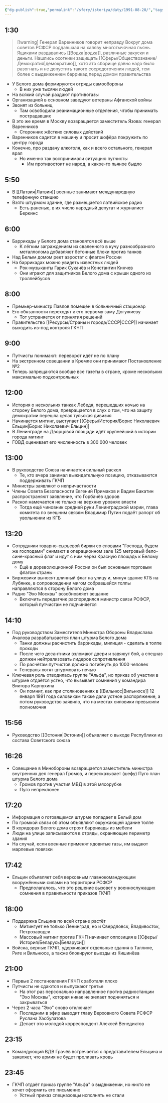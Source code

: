 ```yaml
---
{"dg-publish":true,"permalink":"/sfery/istoriya/daty/1991-08-20/","tags":["История"]}
---
```


## 1:30 
> [!warning] Генерал Варенников говорит неправду
> Вокруг дома советов РСФСР поддавшаая на халяву многотычячная пьянь. Ящиками раздавались [[Водка\|водка]], различные закуски и деньги. Нашлись охотники защищать [[Сферы/Обществознание/Демократия\|демократию]], хотя это сборище давно надо было разогнать и не допустить такого сосредоточения людей, тем более с выдвижением баррикад перед домом правительства 
- У Белого дома формируются отряды самообороны
	- В них уже тысячи людей 
- На всякий случай раздают противогазы 
- Организацией в основном заведуют ветераны Афганской войны 
- Звонят из больниц 
	- Там освободили реанимационные отделения, чтобы принимать пострадавших 
- В это же время в Москву возвращается заместитель Язова: генерал Варенников
	- Сторонних жёстких силовых действий
- Варенников садится в машину и просит шофёра покружить по центру города 
- Конечно, про раздачу алкоголя, как и всего остального, генерал врал 
	- Но именно так воспринимали ситуацию путчисты
		- Им противостоит не народ, а какое-то пьяное быдло 
## 5:50 
- В [[Латвия\|Латвии]] военные занимают международную телефонную станцию 
- Взято штурмом здание, где размещается латвийское радио
	- Есть раненые, в их число народный депутат и журналист Беркинс 
## 6:00 
- Баррикады у Белого дома становятся всё выше 
	- К лёгким заграждениям из сваленного в кучу разнообразного металлолома добавляют бетонные блоки против танков 
- Над Белым домом реет аэростат с флагом России
- На баррикадах можно увидеть известных людей
	- Рок-музыканты Гарик Сукачёв и Константин Кинчев 
	- Они играют для защитников Белого дома с крыши одного из троллейбусов
## 8:00 
- Премьер-министр Павлов помещён в больничный стационар 
- Его обязанности переходят к его первому заму Догужиеву
	- Тот устраняется от принятия решений
- Правительство [[Ресурсы/Страны и города/СССР\|СССР]] начинает выходить из-под контроля ГКЧП 
## 9:00 
- Путчисты понимают: переворот идёт не по плану 
- На экстренном совещании в Кремле они принимают Постановление №2
- Теперь запрещаются вообще все газеты в стране, кроме нескольких максимально подконтрольных
## 12:00 
- История о нескольких танках Лебедя, перешедших ночью на сторону Белого дома, превращается в слух о том, что на защиту демократии перешла целая тульская дивизия 
- Начинается митинг, выступает [[Сферы/История/Борис Николаевич Ельцин\|Борис Николаевич Ельцин]]
- В Ленинграде на Дворцовой площади идёт крупнейший в истории города митинг 
- ГОВД оценивает его численность в 300 000 человек
## 13:00 
- В руководстве Союза начинается сильный раскол
	- Те, кто вчера занимал выжидательную позицию, отказываются поддерживать ГКЧП 
- Министры заявляют о непричастности 
- Члены Совета Безопасности Евгений Примаков и Вадим Бакатин распространяют заявление, что Горбачёв здоров 
- Раскол намечается не только на верхних уровнях власти 
	- Тогда ещё чиновник средней руки Ленинградской мэрии, глава комитета по внешним связям Владимир Путин подаёт рапорт об увольнении из КГБ
## 13:20 
- Сотрудники товарно-сырьевой биржи со словами "Господа, будем же господами" снимают в операционном зале 125 метровый бело-сине-красный флаг и идут с ним через Красную площадь к Белому дому 
	- Ещё в дореволюционной России он был основным торговым флагом страны
- Биржевики выносят длинный флаг на улицу и, минуя здание КГБ на Лубянке, в сопровождении мигом собравшейся толпы направляются в сторону Белого дома
- Радио "Эхо Москвы" возобновляет вещание 
	- Включить передатчик распорядился министр связи РСФСР, который путчистам не подчиняется
## 14:10 
- Под руководством Заместителя Министра Обороны Владислава Ачалова разрабатывается план штурма Белого дома 
	- Танки должны расчистить баррикады, милиция - сделать в толпе проходы
	- После чего десантники взломают двери и завяжут бой, а спецназ должен нейтрализовать лидеров сопротивления 
	- По расчётам путчистов должно погибнуть до 1000 человек
	- Генералы хотят штурмовать ночью 
- Ключевая роль отводилась группе "Альфа", но приказ об участии в штурме отдаётся устно, что вызывает сомнения у командира Виктора Карпухина 
	- Он помнит, как при столкновениях в [[Вильнюс\|Вильнюсе]] 12 января 1991 года силовикам также дали устное распоряжение, а потом руководство заявило, что на местах силовики превысили полномочия 
## 15:56 
- Руководство [[Эстония\|Эстонии]] объявляет о выходе Республики из состава Советского союза 
## 16:26 
- Совещание в Минобороны возвращается заместитель министра внутренних дел генерал Громов, и пересказывает (шефу) Пуго план штурма Белого дома
	- Громов против участия МВД в этой мясорубке
	- Пуго непреклонен 
## 17:20 
- Информация о готовящемся штурме попадает в Белый дом 
- По громкой связи об этом объявляют окружающей здание толпе 
- В коридорах Белого дома строят баррикады из мебели 
- Люди на улице записываются в отряды, охраняющие периметр здания 
- На случай, если военные применят ядовитые газы, им выдают марлевые повязки
## 17:42 
- Ельцин объявляет себя верховным главнокомандующим вооружёнными силами на территории РСФСР
	- Предполагалось, что это решение вызовет у военнослужащих сомнения в правильности приказов ГКЧП
## 18:00 
- Поддержка Ельцина по всей стране растёт 
	- Митингует не только Ленинград, но и Свердловск, Владивосток, Петрозаводск 
	- Массовый митинг против ГКЧП начинает оппозиция в [[Сферы/История/Беларусь\|Беларуси]]
- Войска, верные ГКЧП, удерживают отдельные здания в Таллине, Риге и Вильнюсе, а также блокируют выезды из Кишинёва 
## 21:00 
- Первые 2 постановления ГКЧП сработали плохо
- Путчисты не сдаются и выпускают третье 
	- На этот раз персонально направленное против радиостанции "Эхо Москвы", которая никак не желает подчиняться и закрываться
- Через 2 часа "Эхо" сново отключает
	- Последним в эфир выводит главу Верховного Совета РСФСР Руслана Хасбулатова
	- Делает это молодой корреспондент Алексей Венедиктов
## 23:15 
- Командующий ВДВ Грачёв встречается с представителем Ельцина и заявляет, что армия не будет проливать кровь
## 23:45 
- ГКЧП отдаёт приказ группе "Альфа" о выдвижении, но никто не хочет оформить его письменно 
	- Устный приказ спецназовцы исполнять не стали
